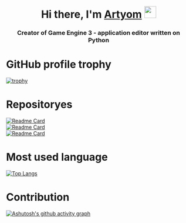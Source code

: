 <h1 align="center">Hi there, I'm <a href="https://daniilshat.ru/" target="_blank">Artyom</a> 
<img src="https://github.com/blackcater/blackcater/raw/main/images/Hi.gif" height="32"/></h1>
<h3 align="center">Creator of Game Engine 3 - application editor written on Python</h3>

<h1>GitHub profile trophy</h1>

[![trophy](https://github-profile-trophy.vercel.app/?username=artyom7774)](https://github.com/ryo-ma/github-profile-trophy)

<h1>Repositoryes</h1>

[![Readme Card](https://github-readme-stats.vercel.app/api/pin/?username=artyom7774&repo=Game-Engine-3&width=400&card_width=2000)](https://github.com/anuraghazra/github-readme-stats)
<br>
[![Readme Card](https://github-readme-stats.vercel.app/api/pin/?username=artyom7774&repo=GELauncher&card_width=2000)](https://github.com/anuraghazra/github-readme-stats)
<br>
[![Readme Card](https://github-readme-stats.vercel.app/api/pin/?username=artyom7774&repo=Game-Engine-3-projects&card_width=2000)](https://github.com/anuraghazra/github-readme-stats)

<h1>Most used language</h1>

[![Top Langs](https://github-readme-stats.vercel.app/api/top-langs/?username=artyom7774)](https://github.com/anuraghazra/github-readme-stats)

<h1>Contribution</h1>

[![Ashutosh's github activity graph](https://github-readme-activity-graph.vercel.app/graph?username=artyom7774&theme=minimal)](https://github.com/ashutosh00710/github-readme-activity-graph)

